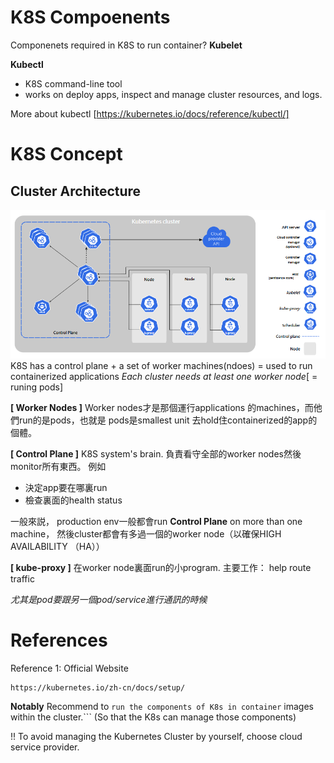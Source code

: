 
# K8S Compoenents 
Componenets required in K8S to run container?
**Kubelet**

**Kubectl**
- K8S command-line tool
- works on deploy apps, inspect and manage cluster resources, and logs.

More about kubectl [https://kubernetes.io/docs/reference/kubectl/]

# K8S Concept
## Cluster Architecture
![alt text](images\structure.png)
K8S has a control plane + a set of worker machines(ndoes)
= used to run containerized applications
*Each cluster needs at least one worker node*[ = runing pods]

**[ Worker Nodes ]**
Worker nodes才是那個運行applications 的machines，而他們run的是pods，也就是 pods是smallest unit 去hold住containerized的app的個體。

**[ Control Plane ]**
K8S system's brain.
負責看守全部的worker nodes然後monitor所有東西。
例如
- 決定app要在哪裏run
- 檢查裏面的health status

一般來説， production env一般都會run **Control Plane** on more than one machine， 然後cluster都會有多過一個的worker node（以確保HIGH AVAILABILITY （HA））

**[ kube-proxy ]**
在worker node裏面run的小program. 
主要工作： help route traffic

*尤其是pod要跟另一個pod/service進行通訊的時候*


# References
Reference 1: Official Website
```
https://kubernetes.io/zh-cn/docs/setup/
```

**Notably** 
 Recommend to ```run the components of K8s in container``` images within the cluster.```
(So that the K8s can manage those components)


!! To avoid managing the Kubernetes Cluster by yourself, choose cloud service provider.